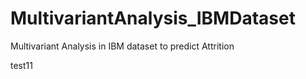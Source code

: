 # MultivariantAnalysis_IBMDataset
Multivariant Analysis in IBM dataset to predict Attrition

test11
